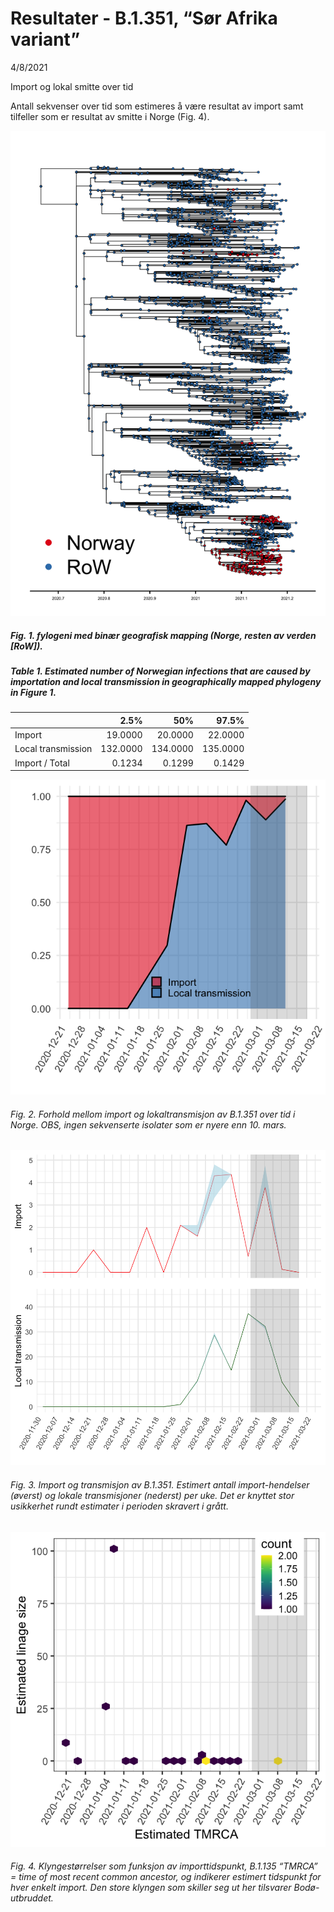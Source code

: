 Resultater - B.1.351, “Sør Afrika variant”
================
4/8/2021

Import og lokal smitte over tid

Antall sekvenser over tid som estimeres å være resultat av import samt
tilfeller som er resultat av smitte i Norge (Fig. 4).

![](Southafrican_results_files/figure-gfm/unnamed-chunk-1-1.png)<!-- -->

##### Fig. 1. fylogeni med binær geografisk mapping (Norge, resten av verden \[RoW\]).

##### Table 1. Estimated number of Norwegian infections that are caused by importation and local transmission in geographically mapped phylogeny in Figure 1.

|                    |     2.5% |      50% |    97.5% |
|:-------------------|---------:|---------:|---------:|
| Import             |  19.0000 |  20.0000 |  22.0000 |
| Local transmission | 132.0000 | 134.0000 | 135.0000 |
| Import / Total     |   0.1234 |   0.1299 |   0.1429 |

![](Southafrican_results_files/figure-gfm/unnamed-chunk-5-1.png)<!-- -->

###### Fig. 2. Forhold mellom import og lokaltransmisjon av B.1.351 over tid i Norge. OBS, ingen sekvenserte isolater som er nyere enn 10. mars.

![](Southafrican_results_files/figure-gfm/unnamed-chunk-7-1.png)<!-- -->

###### Fig. 3. Import og transmisjon av B.1.351. Estimert antall import-hendelser (øverst) og lokale transmisjoner (nederst) per uke. Det er knyttet stor usikkerhet rundt estimater i perioden skravert i grått.

![](Southafrican_results_files/figure-gfm/unnamed-chunk-8-1.png)<!-- -->

###### Fig. 4. Klyngestørrelser som funksjon av importtidspunkt, B.1.135 “TMRCA” = time of most recent common ancestor, og indikerer estimert tidspunkt for hver enkelt import. Den store klyngen som skiller seg ut her tilsvarer Bodø-utbruddet.
